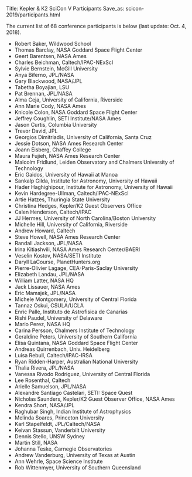 Title: Kepler & K2 SciCon V Participants
Save_as: scicon-2019/participants.html

The current list of 68 conference participants is below (last update: Oct. 4, 2018).

* Robert Baker, Wildwood School
* Thomas Barclay, NASA Goddard Space Flight Center
* Geert Barentsen, NASA Ames
* Charles Beichman, Caltech/IPAC-NExScI
* Sylvie Bernstein, McGill University
* Anya Biferno, JPL/NASA
* Gary Blackwood, NASA/JPL
* Tabetha Boyajian, LSU
* Pat Brennan, JPL/NASA
* Alma Ceja, University of California, Riverside
* Ann Marie Cody, NASA Ames
* Knicole Colon, NASA Goddard Space Flight Center
* Jeffrey Coughlin, SETI Institute/NASA Ames
* Jason Curtis, Columbia University
* Trevor David, JPL
* Georgios Dimitriadis, University of California, Santa Cruz
* Jessie Dotson, NASA Ames Research Center
* Joann Eisberg, Chaffey College
* Maura Fujieh, NASA Ames Research Center
* Malcolm Fridlund, Leiden Observatory and Chalmers University of Technology
* Eric Gaidos, University of Hawaii at Manoa
* Sankalp Gilda, Institute for Astronomy, University of Hawaii
* Hader Haghighipour, Institute for Astronomy, University of Hawaii
* Kevin Hardegree-Ullman, Caltech/IPAC-NExScI
* Artie Hatzes, Thuringia State University
* Christina Hedges, Kepler/K2 Guest Observers Office	
* Calen Henderson, Caltech/IPAC
* JJ Hermes, University of North Carolina/Boston University	
* Michelle Hill, University of California, Riverside	
* Andrew Howard, Caltech	
* Steve Howell, NASA Ames Research Center
* Randall Jackson, JPL/NASA
* Irina Kitiashvili, NASA Ames Research Center/BAERI
* Veselin Kostov, NASA/SETI Institute	
* Daryll LaCourse, PlanetHunters.org
* Pierre-Olivier Lagage, CEA-Paris-Saclay University
* Elizabeth Landau, JPL/NASA
* William Latter, NASA HQ
* Jack Lissauer, NASA Ames
* Eric Mamajek, JPL/NASA
* Michele Montgomery, University of Central Florida
* Tannaz Oskui, CSULA/UCLA
* Enric Palle, Instituto de Astrofisica de Canarias
* Rishi Paudel, University of Delaware
* Mario Perez, NASA HQ
* Carina Persson, Chalmers Institute of Technology
* Geraldine Peters, University of Southern California
* Elisa Quintana, NASA Goddard Space Flight Center
* Andreas Quirrenbach, Univ. Heidelberg
* Luisa Rebull, Caltech/IPAC-IRSA
* Ryan Ridden-Harper, Australian National University
* Thalia Rivera, JPL/NASA
* Vanessa Rivodo Rodriguez, University of Central Florida
* Lee Rosenthal, Caltech
* Arielle Samuelson, JPL/NASA
* Alexandre Santiago Castelari, SETI: Space Quest
* Nicholas Saunders, Kepler/K2 Guest Observer Office, NASA Ames
* Kendra Short, NASA/JPL
* Raghubar Singh, Indian Institute of Astrophysics
* Melinda Soares, Princeton University
* Karl Stapelfeldt, JPL/Caltech/NASA
* Keivan Stassun, Vanderbilt University
* Dennis Stello, UNSW Sydney
* Martin Still, NASA
* Johanna Teske, Carnegie Observatories	
* Andrew Vanderburg, University of Texas at Austin
* Ann Wehrle, Space Science Institute
* Rob Wittenmyer, University of Southern Queensland
